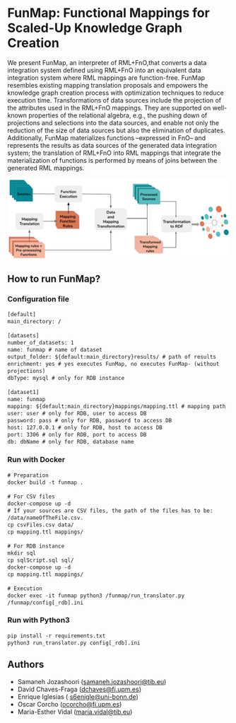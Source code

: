# FunMap: Functional Mappings for Scaled-Up Knowledge Graph Creation

We present FunMap, an interpreter of RML+FnO,that converts a data integration system defined using RML+FnO into an equivalent data integration system where RML mappings are function-free. FunMap resembles existing mapping translation proposals and empowers the  knowledge  graph  creation  process  with  optimization  techniques  to  reduce execution  time.  Transformations  of  data  sources  include  the  projection  of  the attributes used in the RML+FnO mappings. They are supported on well-known properties of the relational algebra, e.g., the pushing down of projections and selections into the data sources, and enable not only the reduction of the size of  data  sources  but  also  the  elimination  of  duplicates.  Additionally,  FunMap materializes  functions  –expressed  in  FnO–  and  represents  the  results  as  data sources of the generated data integration system; the translation of RML+FnO into RML mappings that integrate the materialization of functions is performed by means of joins between the generated RML mappings. 

![FunMap-workflow](images/architecture.png?raw=true "FunMap-workflow")


## How to run FunMap?

### Configuration file
```
[default]
main_directory: / 

[datasets]
number_of_datasets: 1
name: funmap # name of dataset
output_folder: ${default:main_directory}results/ # path of results
enrichment: yes # yes executes FunMap, no executes FunMap- (without projections)
dbType: mysql # only for RDB instance

[dataset1]
name: funmap
mapping: ${default:main_directory}mappings/mapping.ttl # mapping path
user: user # only for RDB, user to access DB
password: pass # only for RDB, password to access DB
host: 127.0.0.1 # only for RDB, host to access DB
port: 3306 # only for RDB, port to access DB
db: dbName # only for RDB, database name 
```




### Run with Docker 
```
# Preparation
docker build -t funmap .

# For CSV files
docker-compose up -d
# If your sources are CSV files, the path of the files has to be: /data/nameOfTheFile.csv.
cp csvFiles.csv data/
cp mapping.ttl mappings/

# For RDB instance
mkdir sql
cp sqlScript.sql sql/
docker-compose up -d 
cp mapping.ttl mappings/

# Execution
docker exec -it funmap python3 /funmap/run_translator.py /funmap/config[_rdb].ini
```

### Run with Python3
```
pip install -r requirements.txt
python3 run_translator.py config[_rdb].ini
```

## Authors

- Samaneh Jozashoori (samaneh.jozashoori@tib.eu)
- David Chaves-Fraga (dchaves@fi.upm.es)
- Enrique Iglesias ( s6enigle@uni-bonn.de)
- Oscar Corcho (ocorcho@fi.upm.es)
- Maria-Esther Vidal (maria.vidal@tib.eu)
